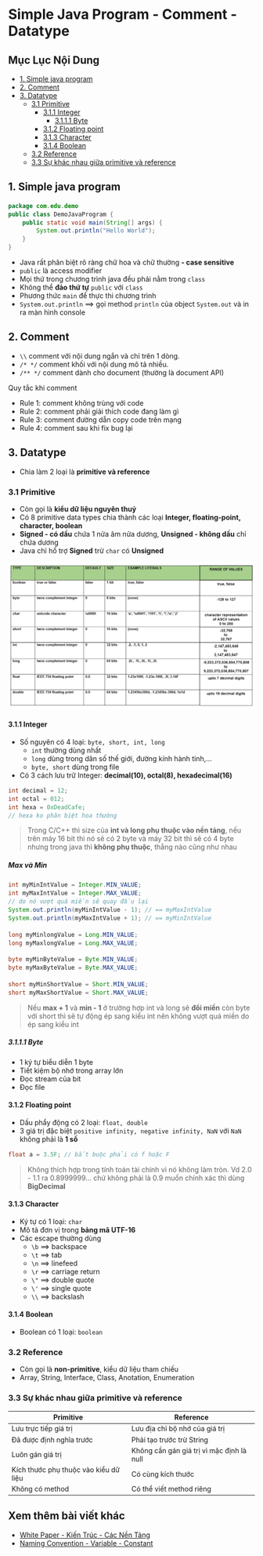 # Simple Java Program - Comment - Datatype

## Mục Lục Nội Dung

  - [1. Simple java program](#1-simple-java-program)
  - [2. Comment](#2-comment)
  - [3. Datatype](#3-datatype)
    - [3.1 Primitive](#31-primitive)
      - [3.1.1 Integer](#311-integer)
        - [3.1.1.1 Byte](#3111-byte)
      - [3.1.2 Floating point](#312-floating-point)
      - [3.1.3 Character](#313-character)
      - [3.1.4 Boolean](#314-boolean)
    - [3.2 Reference](#32-reference)
    - [3.3 Sự khác nhau giữa primitive và reference](#33-sự-khác-nhau-giữa-primitive-và-reference)

## 1. Simple java program

```java
package com.edu.demo
public class DemoJavaProgram {
    public static void main(String[] args) {
        System.out.println("Hello World");
    }
}
```

- Java rất phân biệt rõ ràng chữ hoa và chữ thường **- case sensitive**
- `public` là access modifier
- Mọi thứ trong chương trình java đều phải nằm trong `class`
- Không thể **đảo thứ tự** `public` với `class`
- Phương thức `main` để thực thi chương trình
- `System.out.println` ==> gọi method `println` của object `System.out` và in ra màn hình console

## 2. Comment

- `\\` comment với nội dung ngắn và chỉ trên 1 dòng.
- `/* */` comment khối với nội dung mô tả nhiều.
- `/** */` comment dành cho document (thường là document API)

Quy tắc khi comment

- Rule 1: comment không trùng với code
- Rule 2: comment phải giải thích code đang làm gì
- Rule 3: comment đường dẫn copy code trên mạng
- Rule 4: comment sau khi fix bug lại

## 3. Datatype

- Chia làm 2 loại là **primitive và reference**

### 3.1 Primitive

- Còn gọi là **kiểu dữ liệu nguyên thuỷ**
- Có 8 primitive data types chia thành các loại **Integer, floating-point, character, boolean**
- **Signed - có dấu** chứa 1 nửa âm nửa dương, **Unsigned - không dấu** chỉ chứa dương
- Java chỉ hổ trợ **Signed** trừ `char` có **Unsigned**

![alt text](/assets/day-02-primitive-data-type.jpg)

#### 3.1.1 Integer

- Số nguyên có 4 loại: `byte, short, int, long`
  - `int` thường dùng nhất
  - `long` dùng trong dân số thế giới, đường kính hành tinh,...
  - `byte, short` dùng trong file
- Có 3 cách lưu trữ Integer: **decimal(10), octal(8), hexadecimal(16)**

```java
int decimal = 12;
int octal = 012;
int hexa = 0xDeadCafe;
// hexa ko phân biệt hoa thường
```

> Trong C/C++ thì size của **int và long phụ thuộc vào nền tảng**, nếu trên máy 16 bit thì nó sẽ có 2 byte và máy 32 bit thì sẽ có 4 byte nhưng trong java thì **không phụ thuộc**, thằng nào cũng như nhau

##### Max và Min

```java
int myMinIntValue = Integer.MIN_VALUE;
int myMaxIntValue = Integer.MAX_VALUE;
// do nó vượt quá miền sẽ quay đầu lại
System.out.println(myMinIntValue - 1); // == myMaxIntValue
System.out.println(myMaxIntValue + 1); // == myMinIntValue

long myMinlongValue = Long.MIN_VALUE;
long myMaxlongValue = Long.MAX_VALUE;

byte myMinByteValue = Byte.MIN_VALUE;
byte myMaxByteValue = Byte.MAX_VALUE;

short myMinShortValue = Short.MIN_VALUE;
short myMaxShortValue = Short.MAX_VALUE;
```

> Nếu **max + 1** và **min - 1** ở trường hợp int và long sẽ **đổi miền** còn byte với short thì sẽ tự động ép sang kiểu int nên không vượt quá miền do ép sang kiểu int

##### 3.1.1.1 Byte 

- 1 ký tự biểu diễn 1 byte
- Tiết kiệm bộ nhớ trong array lớn
- Đọc stream của bit
- Đọc file 

#### 3.1.2 Floating point

- Dấu phẩy động có 2 loại: `float, double`
- 3 giá trị đặc biệt `positive infinity, negative infinity, NaN` với `NaN` không phải là **1 số**

```java
float a = 3.5F; // bắt buộc phải có f hoặc F
```

> Không thích hợp trong tính toán tài chính vì nó không làm tròn. Vd 2.0 - 1.1 ra 0.8999999... chứ không phải là 0.9 muốn chính xác thì dùng **BigDecimal**

#### 3.1.3 Character

- Ký tự có 1 loại: `char`
- Mô tả đơn vị trong **bảng mã UTF-16**
- Các escape thường dùng
  - `\b` ==> backspace
  - `\t` ==> tab
  - `\n` ==> linefeed
  - `\r` ==> carriage return
  - `\"` ==> double quote
  - `\'` ==> single quote
  - `\\` ==> backslash

#### 3.1.4 Boolean

- Boolean có 1 loại: `boolean`

### 3.2 Reference

- Còn gọi là **non-primitive**, kiểu dữ liệu tham chiếu
- Array, String, Interface, Class, Anotation, Enumeration

### 3.3 Sự khác nhau giữa primitive và reference

| Primitive                             | Reference                                 |
| ------------------------------------- | ----------------------------------------- |
| Lưu trực tiếp giá trị                 | Lưu địa chỉ bộ nhớ của giá trị            |
| Đã được định nghĩa trước              | Phải tạo trước trừ String                 |
| Luôn gán giá trị                      | Không cần gán giá trị vì mặc định là null |
| Kích thước phụ thuộc vào kiểu dữ liệu | Có cùng kích thước                        |
| Không có method                       | Có thể viết method riêng                  |

## Xem thêm bài viết khác

- [White Paper - Kiến Trúc - Các Nền Tảng](/Chap1/Day1.md)
- [Naming Convention - Variable - Constant](/Chap1/Day3.md)
